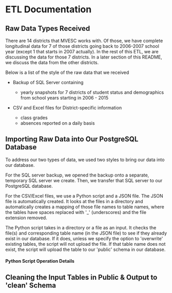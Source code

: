 # ETL Documentation

## Raw Data Types Received

There are 14 districts that MVESC works with. Of those, we have complete longitudinal data for 7 of those districts going back to 2006-2007 school year (except 1 that starts in 2007 actually). In the rest of this ETL, we are discussing the data for those 7 districts. In a later section of this README, we discuss the data from the other districts.

Below is a list of the style of the raw data that we received

* Backup of SQL Server containing
	* yearly snapshots for 7 districts of student status and demographics from school years starting in 2006 - 2015

* CSV and Excel files for District-specific information
	* class grades
	* absences reported on a daily basis

## Importing Raw Data into Our PostgreSQL Database

To address our two types of data, we used two styles to bring our data into our database.

For the SQL server backup, we opened the backup onto a separate, temporary SQL server we create. Then, we transfer that SQL server to our PostgreSQL database.

For the CSV/Excel files, we use a Python script and a JSON file.
The JSON file is automatically created. It looks at the files in a directory and automatically creates a mapping of those file names to table names, where the tables have spaces replaced with '_' (underscores) and the file extension removed.

The Python script takes in a directory or a file as an input. It checks the file(s) and corresponding table name (in the JSON file) to see if they already exist in our database. If it does, unless we specify the option to 'overwrite' existing tables, the script will not upload the file. If that table name does not exist, the script will upload the table to our 'public' schema in our database.

#### Python Script Operation Details

## Cleaning the Input Tables in Public & Output to 'clean' Schema

